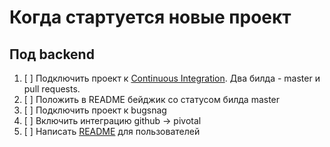 # Когда стартуется новые проект

## Под backend

1. [ ] Подключить проект к [Continuous Integration](CONTINUOUS_INTEGRATION.md). Два билда - master и pull requests.
2. [ ] Положить в README бейджик со статусом билда master
3. [ ] Подключить проект к bugsnag
4. [ ] Включить интеграцию github -> pivotal
5. [ ] Написать [README](README_PRACTICES.md) для пользователей
